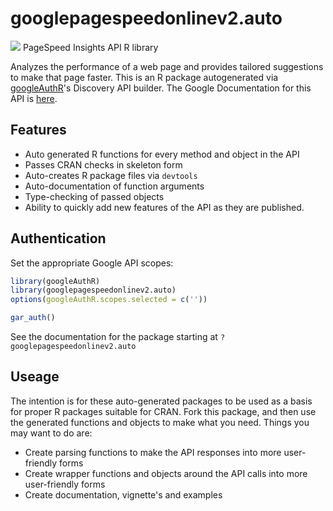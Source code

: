 # googlepagespeedonlinev2.auto
![](https://www.google.com/images/icons/product/pagespeed-32.png)
PageSpeed Insights API R library

Analyzes the performance of a web page and provides tailored suggestions to make that page faster.
This is an R package autogenerated via [googleAuthR](http://code.markedmondson.me/googleAuthR)'s Discovery API builder. 
The Google Documentation for this API is [here](https://developers.google.com/speed/docs/insights/v2/getting-started).

## Features 
 * Auto generated R functions for every method and object in the API
 * Passes CRAN checks in skeleton form
 * Auto-creates R package files via `devtools`
 * Auto-documentation of function arguments
 * Type-checking of passed objects
 * Ability to quickly add new features of the API as they are published.

## Authentication
Set the appropriate Google API scopes:

```r
library(googleAuthR)
library(googlepagespeedonlinev2.auto)
options(googleAuthR.scopes.selected = c(''))

gar_auth()
```
 See the documentation for the package starting at `?googlepagespeedonlinev2.auto`
## Useage
The intention is for these auto-generated packages to be used as a basis for proper R packages suitable for CRAN.
Fork this package, and then use the generated functions and objects to make what you need.
Things you may want to do are:
* Create parsing functions to make the API responses into more user-friendly forms
* Create wrapper functions and objects around the API calls into more user-friendly forms
* Create documentation, vignette's and examples

